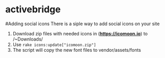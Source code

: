 # activebridge

  #Adding social icons
  There is a siple way to add social icons on your site

  1. Download zip files with needed icons in (**https://icomoon.io**) to /~Downloads/
  2. Use `rake icons:update["icomoon.zip"]`
  3. The script will copy the new font files to vendor/assets/fonts





